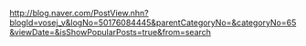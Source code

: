 http://blog.naver.com/PostView.nhn?blogId=vosej_v&logNo=50176084445&parentCategoryNo=&categoryNo=65&viewDate=&isShowPopularPosts=true&from=search
